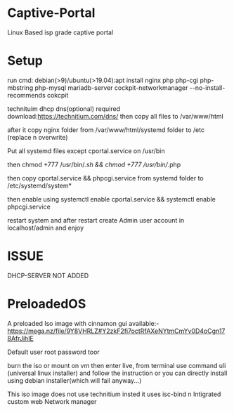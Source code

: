 # Captive-Portal
Linux Based isp grade captive portal

# Setup 
run cmd: debian(>9)/ubuntu(>19.04):apt install nginx php php-cgi php-mbstring php-mysql mariadb-server cockpit-networkmanager --no-install-recommends cokcpit

technituim dhcp dns(optional) required download:https://technitium.com/dns/
then copy  all files to /var/www/html

after it copy nginx folder from  /var/www/html/systemd folder to /etc (replace n overwrite)

Put all systemd files except cportal.service on /usr/bin

then chmod +777 /usr/bin/*.sh && chmod +777 /usr/bin/*.php

then copy cportal.service && phpcgi.service from systemd folder to /etc/systemd/system*

then enable using systemctl enable cportal.service && systemctl enable phpcgi.service

restart system and after restart create Admin user account in localhost/admin and enjoy



# ISSUE

DHCP-SERVER NOT ADDED

# PreloadedOS

A preloaded Iso image with cinnamon gui available:-https://mega.nz/file/9Y8VHRLZ#Y2zkF2fi7octRfAXeNYtmCmYv0D4oCgn178AfrJihlE

Default user root password toor

burn the iso or mount on vm then enter live, from terminal use command uli (universal linux installer) and follow the instruction or you can directly install using debian installer(which will fail anyway...)

This iso image does not use technitium insted it uses isc-bind n Intigrated custom web Network manager
 


